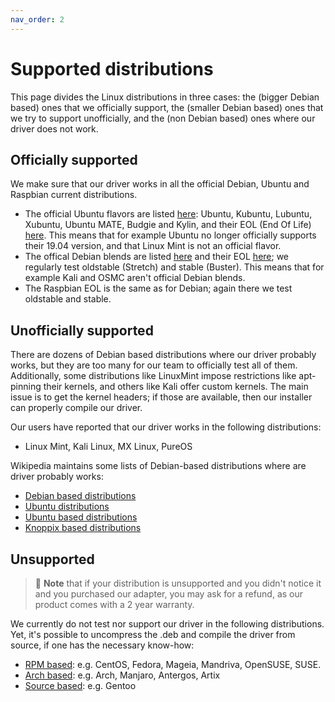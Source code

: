 ```yaml
---
nav_order: 2
---
```


# Supported distributions

This page divides the Linux distributions in three cases: the (bigger Debian based) ones that we officially support, the (smaller Debian based) ones that we try to support unofficially, and the (non Debian based) ones where our driver does not work.

## Officially supported

We make sure that our driver works in all the official Debian, Ubuntu and Raspbian current distributions.

- The official Ubuntu flavors are listed [here](https://wiki.ubuntu.com/UbuntuFlavors): Ubuntu, Kubuntu, Lubuntu, Xubuntu, Ubuntu MATE, Budgie and Kylin, and their EOL (End Of Life) [here](https://wiki.ubuntu.com/Releases). This means that for example Ubuntu no longer officially supports their 19.04 version, and that Linux Mint is not an official flavor.
- The offical Debian blends are listed [here](https://www.debian.org/blends/) and their EOL [here](https://wiki.debian.org/DebianReleases); we regularly test oldstable (Stretch) and stable (Buster). This means that for example Kali and OSMC aren't official Debian blends.
- The Raspbian EOL is the same as for Debian; again there we test oldstable and stable.

## Unofficially supported

There are dozens of Debian based distributions where our driver probably works, but they are too many for our team to officially test all of them. Additionally, some distributions like LinuxMint impose restrictions like apt-pinning their kernels, and others like Kali offer custom kernels. The main issue is to get the kernel headers; if those are available, then our installer can properly compile our driver.

Our users have reported that our driver works in the following distributions:

- Linux Mint, Kali Linux, MX Linux, PureOS

Wikipedia maintains some lists of Debian-based distributions where are driver probably works:

- [Debian based distributions](https://en.wikipedia.org/wiki/Category:Debian-based_distributions)
- [Ubuntu distributions](https://en.wikipedia.org/wiki/Category:Ubuntu)
- [Ubuntu based distributions](https://en.wikipedia.org/wiki/Category:Ubuntu_derivatives)
- [Knoppix based distributions](https://en.wikipedia.org/wiki/Category:Knoppix)

## Unsupported

> 📝 **Note** that if your distribution is unsupported and you didn't notice it and you purchased our adapter, you may ask for a refund, as our product comes with a 2 year warranty.

We currently do not test nor support our driver in the following distributions. Yet, it's possible to uncompress the .deb and compile the driver from source, if one has the necessary know-how:

- [RPM based](https://en.wikipedia.org/wiki/Category:RPM-based_Linux_distributions): e.g. CentOS, Fedora, Mageia, Mandriva, OpenSUSE, SUSE.
- [Arch based](https://wiki.archlinux.org/index.php/Arch-based_distributions): e.g. Arch, Manjaro, Antergos, Artix
- [Source based](https://en.wikipedia.org/wiki/Category:Source-based_Linux_distributions): e.g. Gentoo
